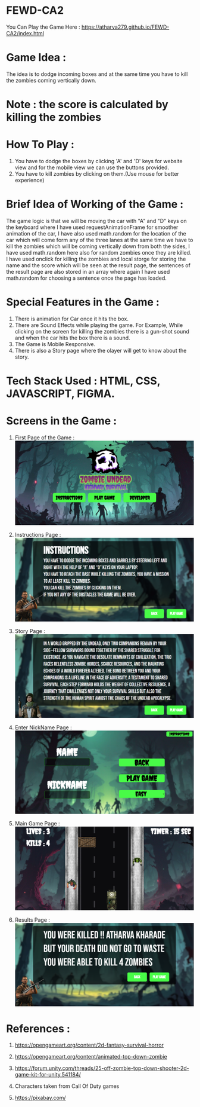 # FEWD-CA2

You Can Play the Game Here : https://atharva279.github.io/FEWD-CA2/index.html

# Game Idea : 
The idea is to dodge incoming boxes and at the same time you have to kill the zombies coming vertically down.


# Note : the score is calculated by killing the zombies


# How To Play : 
1. You have to dodge the boxes by clicking 'A' and 'D' keys for website view and for the mobile view we can use the buttons provided. 
2. You have to kill zombies by clicking on them.(Use mouse for better experience)

# Brief Idea of Working of the Game : 
The game logic is that we will be moving the car with "A" and "D" keys on the keyboard where I have used requestAnimationFrame for smoother animation of the car, I have also used math.random for the location of the car which will come form any of the three lanes at the same time we have to kill the zombies which will be coming vertically down from both the sides, I have used math.random here also for random zombies once they are killed. I have used onclick for killing the zombies and local storge for storing the name and the score which will be seen at the result page, the sentences of the result page are also stored in an array where again I have used math.random for choosing a sentence once the page has loaded. 


# Special Features in the Game : 
1. There is animation for Car once it hits the box.
2. There are Sound Effects while playing the game. For Example, While clicking on the screen for killing the zombies there is a gun-shot sound and when the car hits the box there is a sound.
3. The Game is Mobile Responsive.
4. There is also a Story page where the olayer will get to know about the story.


# Tech Stack Used : HTML, CSS, JAVASCRIPT, FIGMA.


# Screens in the Game : 
1. First Page of the Game : 
![Alt text](<./Assets/Main Page.png>)

2. Instructions Page : 
![Alt text](<./Assets/Instructions Page.png>)

3. Story Page : 
![Alt text](<./Assets/Story page.png>)

4. Enter NickName Page : 
![Alt text](<./Assets/Name page.png>)

5. Main Game Page : 
![Alt text](<./Assets/Game page.png>)

6. Results Page : 
![Alt text](<./Assets/Result Page.png>)


# References :
1. https://opengameart.org/content/2d-fantasy-survival-horror

2. https://opengameart.org/content/animated-top-down-zombie

3. https://forum.unity.com/threads/25-off-zombie-top-down-shooter-2d-game-kit-for-unity.541184/

4. Characters taken from Call Of Duty games

5. https://pixabay.com/